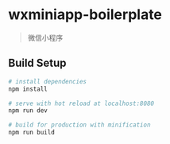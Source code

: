 # wxminiapp-boilerplate

> 微信小程序

## Build Setup

``` bash
# install dependencies
npm install

# serve with hot reload at localhost:8080
npm run dev

# build for production with minification
npm run build
```
